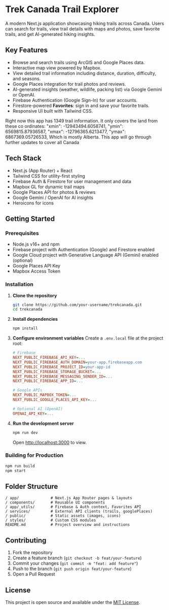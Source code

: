 # Trek Canada Trail Explorer

A modern Next.js application showcasing hiking trails across Canada. Users can search for trails, view trail details with maps and photos, save favorite trails, and get AI-generated hiking insights.

## Key Features

- Browse and search trails using ArcGIS and Google Places data.
- Interactive map view powered by Mapbox.
- View detailed trail information including distance, duration, difficulty, and seasons.
- Google Places integration for trail photos and reviews.
- AI-generated insights (weather, wildlife, packing list) via Google Gemini or OpenAI.
- Firebase Authentication (Google Sign-In) for user accounts.
- Firestore-powered **Favorites**: sign in and save your favorite trails.
- Responsive UI built with Tailwind CSS.

Right now this app has 1349 trail information.
It only covers the land from these co ordinates:
"xmin": -12943494.6058741,
"ymin": 6569815.87936587,
"xmax": -12796365.6213477,
"ymax": 6867369.05726533,
Which is mostly Alberta. This app will go through further updates to cover all Canada

## Tech Stack

- Next.js (App Router) + React
- Tailwind CSS for utility-first styling
- Firebase Auth & Firestore for user management and data
- Mapbox GL for dynamic trail maps
- Google Places API for photos & reviews
- Google Gemini / OpenAI for AI insights
- Heroicons for icons

## Getting Started

### Prerequisites

- Node.js v16+ and npm
- Firebase project with Authentication (Google) and Firestore enabled
- Google Cloud project with Generative Language API (Gemini) enabled (optional)
- Google Places API Key
- Mapbox Access Token

### Installation

1. **Clone the repository**

   ```bash
   git clone https://github.com/your-username/trekcanada.git
   cd trekcanada
   ```

2. **Install dependencies**

   ```bash
   npm install
   ```

3. **Configure environment variables**
   Create a `.env.local` file at the project root:

   ```ini
   # Firebase
   NEXT_PUBLIC_FIREBASE_API_KEY=...
   NEXT_PUBLIC_FIREBASE_AUTH_DOMAIN=your-app.firebaseapp.com
   NEXT_PUBLIC_FIREBASE_PROJECT_ID=your-app-id
   NEXT_PUBLIC_FIREBASE_STORAGE_BUCKET=...
   NEXT_PUBLIC_FIREBASE_MESSAGING_SENDER_ID=...
   NEXT_PUBLIC_FIREBASE_APP_ID=...

   # Google APIs
   NEXT_PUBLIC_MAPBOX_TOKEN=...
   NEXT_PUBLIC_GOOGLE_PLACES_API_KEY=...

   # Optional AI (OpenAI)
   OPENAI_API_KEY=...
   ```

4. **Run the development server**
   ```bash
   npm run dev
   ```
   Open [http://localhost:3000](http://localhost:3000) to view.

### Building for Production

```bash
npm run build
npm start
```

## Folder Structure

```
/ app/              # Next.js App Router pages & layouts
/ components/       # Reusable UI components
/ app/_utils/       # Firebase & Auth context, Favorites API
/ services/         # External API clients (trails, googlePlaces)
/ public/           # Static assets (images, icons)
/ styles/           # Custom CSS modules
README.md           # Project overview and instructions
```

## Contributing

1. Fork the repository
2. Create a feature branch (`git checkout -b feat/your-feature`)
3. Commit your changes (`git commit -m "feat: add feature"`)
4. Push to the branch (`git push origin feat/your-feature`)
5. Open a Pull Request

## License

This project is open source and available under the [MIT License](LICENSE).

